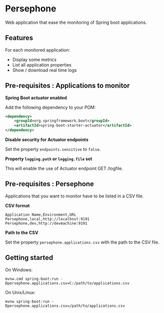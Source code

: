 # Persephone

Web application that ease the monitoring of Spring boot applications.

## Features

For each monitored application:
* Display some metrics
* List all application properties
* Show / download real time logs

## Pre-requisites : Applications to monitor

**Spring Boot actuator enabled**

Add the following dependency to your POM:

```xml
<dependency>
	<groupId>org.springframework.boot</groupId>
	<artifactId>spring-boot-starter-actuator</artifactId>
</dependency>
```

**Disable security for Actuator endpoints**

Set the property `endpoints.sensitive` to `false`.

**Property `logging.path` or `logging.file` set**

This will enable the use of Actuator endpoint GET /logfile.

## Pre-requisites : Persephone

Applications that you want to monitor have to be listed in a CSV file.

**CSV format**

```
Application Name,Environment,URL
Persephone,local,http://localhost:9191
Persephone,dev,http://devmachine:9191
```

**Path to the CSV**

Set the property `persephone.applications.csv` with the path to the CSV file. 

## Getting started

On Windows:

`mvnw.cmd spring-boot:run -Dpersephone.applications.csv=C:/path/to/applications.csv`

On Unix/Linux:

`mvnw spring-boot:run -Dpersephone.applications.csv=/path/to/applications.csv`
